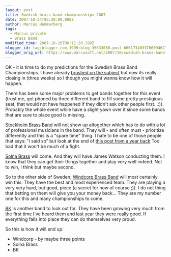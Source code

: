```yaml
---
layout: post
title: Swedish brass band championships 2007
date: 2007-10-24T06:28:00.000Z
author: Marcus Hammarberg
tags:
  - Marcus private
  - Brass Band
modified_time: 2007-10-26T06:11:20.299Z
blogger_id: tag:blogger.com,1999:blog-36533086.post-6601734033766094621
blogger_orig_url: https://www.marcusoft.net/2007/10/swedish-brass-band-championships-2007.html
---
```


OK - it is time to do my predictions for the Swedish Brass Band
Championships. I have already [brushed on the
subject](http://marcushammarberg.blogspot.com/2007/05/gteborg-brass-band-aftermath.html)
but now its really closing in (three weeks) so I though you might wanna
know how it will happen.

There has been some major problems to get bands together for this event
(trust me, got phoned by three different band to fill some pretty
prestigious seat, that would not have happened if they didn't ask other
people first...:)). Probably the whole event while have a slight yawn
over it since some bands that are sure to place good is missing.

[Stockholm Brass Band](http://www.stockholmbrass.se/) will not show up
altogether which has to do with a lot of professional musicians in the
band. They will - and often must - prioritize differently and this is a
"spare time" thing. I hate to be one of those people that says: "i said
so" but look at the end of [this post from a year
back](http://marcushammarberg.blogspot.com/2006/10/swedish-brass-band-championships.html)
Too bad that it won't be much of a fight.

[Solna Brass](http://www.solnabrass.com/) will come. And they will have
James Watson conducting them. I know that they can get their things
together and play very well indeed. Not to win, I think but maybe
second.

So to the other side of Sweden; [Windcorp Brass
Band](http://www.windcorpbrassband.se/) will most certainly win this.
They have the best and most experienced team. They are playing a very
very hard, but good, piece (a secret for now of course ;)). I do not
thing that betting on them will give you your money back... They are my
number one for this and many championships to come.

[BK](http://www.betlehemskyrkan.info/musikkaren/mambo/index.php) is
another band to look out for. They have been growing very much from the
first time I've heard them and last year they were really good. If
everything falls into place they can do themselves very proud.

So this is how it will end up:

- Windcorp - by maybe three points
- Solna Brass
- BK

